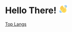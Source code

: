 # Hello There! <img src="https://github.com/bbbpppolly/bbbpppolly/blob/4e8a32898ea24b17aa284b9f4e2ea16ba5d928e0/wave-hello.gif" width="30px">

<!--
**bbbpppolly/bbbpppolly** is a ✨ _special_ ✨ repository because its `README.md` (this file) appears on your GitHub profile.

Here are some ideas to get you started:

- 🔭 I’m currently working on ...
- 🌱 I’m currently learning ...
- 👯 I’m looking to collaborate on ...
- 🤔 I’m looking for help with ...
- 💬 Ask me about ...
- 📫 How to reach me: ...
- 😄 Pronouns: ...
- ⚡ Fun fact: ...
-->

[Top Langs](https://github-readme-stats.vercel.app/api/top-langs/?username=bbbpppolly)
